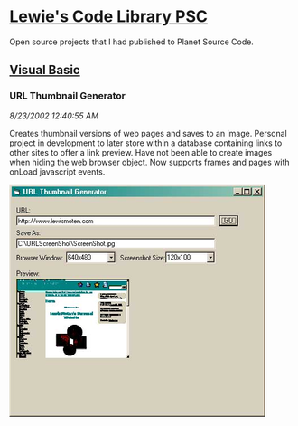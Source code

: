 # [Lewie's Code Library PSC](../../README.md)

Open source projects that I had published to Planet Source Code.

## [Visual Basic](../README.md)

### URL Thumbnail Generator

*8/23/2002 12:40:55 AM*

Creates thumbnail versions of web pages and saves to an image. Personal project in development to later store within a database containing links to other sites to offer a link preview. Have not been able to create images when hiding the web browser object. Now supports frames and pages with onLoad javascript events.

![Screenshot of URL Thumbnail Generator](./screenshot.jpg)



